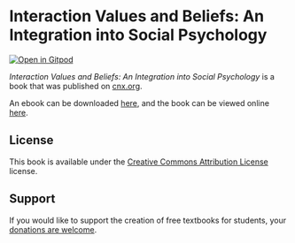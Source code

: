 # Interaction Values and Beliefs: An Integration into Social Psychology

[![Open in Gitpod](https://gitpod.io/button/open-in-gitpod.svg)](https://gitpod.io/from-referrer/)

_Interaction Values and Beliefs: An Integration into Social Psychology_ is a book that was published on [cnx.org](https://cnx.org/).

An ebook can be downloaded [here](https://github.com/cnx-user-books/cnxbook-interaction-values-and-beliefs-an-integration-into-social-psychology/releases/latest), and the book can be viewed online [here](https://github.com/cnx-user-books/cnxbook-interaction-values-and-beliefs-an-integration-into-social-psychology/releases/latest).

## License
This book is available under the [Creative Commons Attribution License](./LICENSE) license.

## Support
If you would like to support the creation of free textbooks for students, your [donations are welcome](https://riceconnect.rice.edu/donation/support-openstax-banner).
